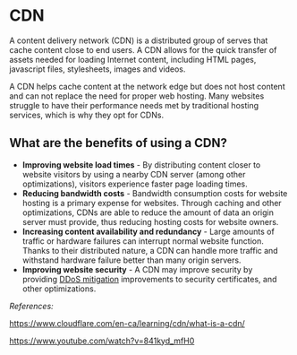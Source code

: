 # CDN

A content delivery network (CDN) is a distributed group of serves that cache content close to end users. A CDN allows for the quick transfer of assets needed for loading Internet content, including HTML pages, javascript files, stylesheets, images and videos.

A CDN helps cache content at the network edge but does not host content and can not replace the need for proper web hosting. Many websites struggle to have their performance needs met by traditional hosting services, which is why they opt for CDNs.

## What are the benefits of using a CDN?

* **Improving website load times** - By distributing content closer to website visitors by using a nearby CDN server (among other optimizations), visitors experience faster page loading times.
* **Reducing bandwidth costs** - Bandwidth consumption costs for website hosting is a primary expense for websites. Through caching and other optimizations, CDNs are able to reduce the amount of data an origin server must provide, thus reducing hosting costs for website owners.
* **Increasing content availability and redundancy** - Large amounts of traffic or hardware failures can interrupt normal website function. Thanks to their distributed nature, a CDN can handle more traffic and withstand hardware failure better than many origin servers.
*  **Improving website security** - A CDN may improve security by providing [DDoS mitigation](https://www.cloudflare.com/learning/ddos/ddos-mitigation/) improvements to security certificates, and other optimizations.



*References:*

https://www.cloudflare.com/en-ca/learning/cdn/what-is-a-cdn/

https://www.youtube.com/watch?v=841kyd_mfH0